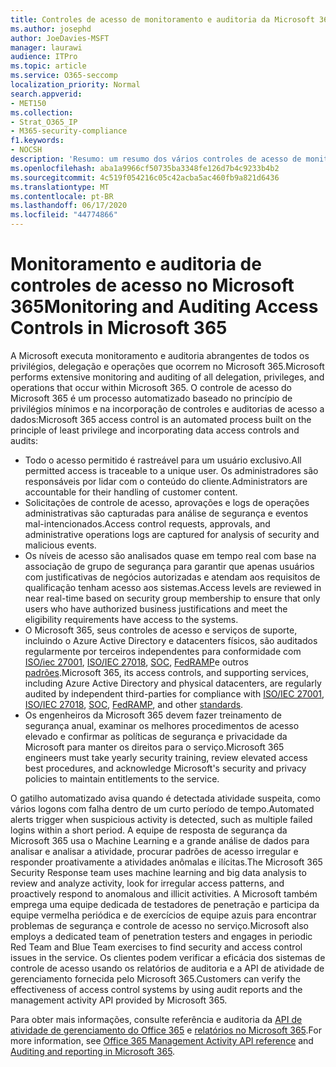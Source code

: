 ```yaml
---
title: Controles de acesso de monitoramento e auditoria da Microsoft 365
ms.author: josephd
author: JoeDavies-MSFT
manager: laurawi
audience: ITPro
ms.topic: article
ms.service: O365-seccomp
localization_priority: Normal
search.appverid:
- MET150
ms.collection:
- Strat_O365_IP
- M365-security-compliance
f1.keywords:
- NOCSH
description: 'Resumo: um resumo dos vários controles de acesso de monitoramento e auditoria disponíveis no Microsoft 365.'
ms.openlocfilehash: aba1a9966cf50735ba3348fe126d7b4c9233b4b2
ms.sourcegitcommit: 4c519f054216c05c42acba5ac460fb9a821d6436
ms.translationtype: MT
ms.contentlocale: pt-BR
ms.lasthandoff: 06/17/2020
ms.locfileid: "44774866"
---
```

# <a name="monitoring-and-auditing-access-controls-in-microsoft-365"></a><span data-ttu-id="e31a9-103">Monitoramento e auditoria de controles de acesso no Microsoft 365</span><span class="sxs-lookup"><span data-stu-id="e31a9-103">Monitoring and Auditing Access Controls in Microsoft 365</span></span>

<span data-ttu-id="e31a9-104">A Microsoft executa monitoramento e auditoria abrangentes de todos os privilégios, delegação e operações que ocorrem no Microsoft 365.</span><span class="sxs-lookup"><span data-stu-id="e31a9-104">Microsoft performs extensive monitoring and auditing of all delegation, privileges, and operations that occur within Microsoft 365.</span></span> <span data-ttu-id="e31a9-105">O controle de acesso do Microsoft 365 é um processo automatizado baseado no princípio de privilégios mínimos e na incorporação de controles e auditorias de acesso a dados:</span><span class="sxs-lookup"><span data-stu-id="e31a9-105">Microsoft 365 access control is an automated process built on the principle of least privilege and incorporating data access controls and audits:</span></span>

- <span data-ttu-id="e31a9-106">Todo o acesso permitido é rastreável para um usuário exclusivo.</span><span class="sxs-lookup"><span data-stu-id="e31a9-106">All permitted access is traceable to a unique user.</span></span> <span data-ttu-id="e31a9-107">Os administradores são responsáveis por lidar com o conteúdo do cliente.</span><span class="sxs-lookup"><span data-stu-id="e31a9-107">Administrators are accountable for their handling of customer content.</span></span>
- <span data-ttu-id="e31a9-108">Solicitações de controle de acesso, aprovações e logs de operações administrativas são capturadas para análise de segurança e eventos mal-intencionados.</span><span class="sxs-lookup"><span data-stu-id="e31a9-108">Access control requests, approvals, and administrative operations logs are captured for analysis of security and malicious events.</span></span>
- <span data-ttu-id="e31a9-109">Os níveis de acesso são analisados quase em tempo real com base na associação de grupo de segurança para garantir que apenas usuários com justificativas de negócios autorizadas e atendam aos requisitos de qualificação tenham acesso aos sistemas.</span><span class="sxs-lookup"><span data-stu-id="e31a9-109">Access levels are reviewed in near real-time based on security group membership to ensure that only users who have authorized business justifications and meet the eligibility requirements have access to the systems.</span></span>
- <span data-ttu-id="e31a9-110">O Microsoft 365, seus controles de acesso e serviços de suporte, incluindo o Azure Active Directory e datacenters físicos, são auditados regularmente por terceiros independentes para conformidade com [ISO/iec 27001](https://www.microsoft.com/TrustCenter/Compliance/iso-iec-27001), [ISO/IEC 27018](https://www.microsoft.com/TrustCenter/Compliance/iso-iec-27018), [SOC](https://www.microsoft.com/TrustCenter/Compliance/SOC), [FedRAMP](https://www.microsoft.com/TrustCenter/Compliance/FedRAMP)e outros [padrões](https://www.microsoft.com/TrustCenter/Compliance?service=Office#Icons).</span><span class="sxs-lookup"><span data-stu-id="e31a9-110">Microsoft 365, its access controls, and supporting services, including Azure Active Directory and physical datacenters, are regularly audited by independent third-parties for compliance with [ISO/IEC 27001](https://www.microsoft.com/TrustCenter/Compliance/iso-iec-27001), [ISO/IEC 27018](https://www.microsoft.com/TrustCenter/Compliance/iso-iec-27018), [SOC](https://www.microsoft.com/TrustCenter/Compliance/SOC), [FedRAMP](https://www.microsoft.com/TrustCenter/Compliance/FedRAMP), and other [standards](https://www.microsoft.com/TrustCenter/Compliance?service=Office#Icons).</span></span>
- <span data-ttu-id="e31a9-111">Os engenheiros da Microsoft 365 devem fazer treinamento de segurança anual, examinar os melhores procedimentos de acesso elevado e confirmar as políticas de segurança e privacidade da Microsoft para manter os direitos para o serviço.</span><span class="sxs-lookup"><span data-stu-id="e31a9-111">Microsoft 365 engineers must take yearly security training, review elevated access best procedures, and acknowledge Microsoft's security and privacy policies to maintain entitlements to the service.</span></span>

<span data-ttu-id="e31a9-112">O gatilho automatizado avisa quando é detectada atividade suspeita, como vários logons com falha dentro de um curto período de tempo.</span><span class="sxs-lookup"><span data-stu-id="e31a9-112">Automated alerts trigger when suspicious activity is detected, such as multiple failed logins within a short period.</span></span> <span data-ttu-id="e31a9-113">A equipe de resposta de segurança da Microsoft 365 usa o Machine Learning e a grande análise de dados para analisar e analisar a atividade, procurar padrões de acesso irregular e responder proativamente a atividades anômalas e ilícitas.</span><span class="sxs-lookup"><span data-stu-id="e31a9-113">The Microsoft 365 Security Response team uses machine learning and big data analysis to review and analyze activity, look for irregular access patterns, and proactively respond to anomalous and illicit activities.</span></span> <span data-ttu-id="e31a9-114">A Microsoft também emprega uma equipe dedicada de testadores de penetração e participa da equipe vermelha periódica e de exercícios de equipe azuis para encontrar problemas de segurança e controle de acesso no serviço.</span><span class="sxs-lookup"><span data-stu-id="e31a9-114">Microsoft also employs a dedicated team of penetration testers and engages in periodic Red Team and Blue Team exercises to find security and access control issues in the service.</span></span> <span data-ttu-id="e31a9-115">Os clientes podem verificar a eficácia dos sistemas de controle de acesso usando os relatórios de auditoria e a API de atividade de gerenciamento fornecida pelo Microsoft 365.</span><span class="sxs-lookup"><span data-stu-id="e31a9-115">Customers can verify the effectiveness of access control systems by using audit reports and the management activity API provided by Microsoft 365.</span></span>

<span data-ttu-id="e31a9-116">Para obter mais informações, consulte referência e auditoria da [API de atividade de gerenciamento do Office 365](https://docs.microsoft.com/office/office-365-management-api/office-365-management-activity-api-reference) e [relatórios no Microsoft 365](office-365-auditing-and-reporting-overview.md).</span><span class="sxs-lookup"><span data-stu-id="e31a9-116">For more information, see [Office 365 Management Activity API reference](https://docs.microsoft.com/office/office-365-management-api/office-365-management-activity-api-reference) and [Auditing and reporting in Microsoft 365](office-365-auditing-and-reporting-overview.md).</span></span>
